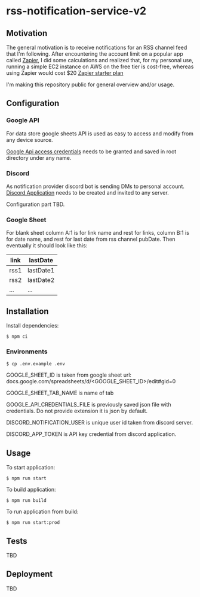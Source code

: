 # rss-notification-service-v2

## Motivation
The general motivation is to receive notifications for an RSS channel feed that I'm following. After encountering the account limit on a popular app called [Zapier](https://zapier.com/), I did some calculations and realized that, for my personal use, running a simple EC2 instance on AWS on the free tier is cost-free, whereas using Zapier would cost $20 [Zapier starter plan](https://zapier.com/pricing?utm_source=google&utm_medium=cpc&utm_campaign=gaw-gbl-nua-search-brand-remarketing&utm_adgroup=brand_plans&utm_term=zapier%20plans&utm_content=1007850&gad_source=1&gclid=CjwKCAiA2pyuBhBKEiwApLaIO5Glo4ea9FOqi7AWCdIH_IcMMSAwuSEEwR1AyXfkuK7aCWL_p-8oIhoClv0QAvD_BwE)

I'm making this repository public for general overview and/or usage.

## Configuration

### Google API

For data store google sheets API is used as easy to access and modify from any device source.

[Google Api access credentials](https://developers.google.com/workspace/guides/create-credentials) needs to be granted and
saved in root directory under any name.

### Discord

As notification provider discord bot is sending DMs to personal account.
[Discord Application](https://discord.com/developers/applications) needs to be created and invited to any server.

Configuration part TBD.

### Google Sheet

For blank sheet column A:1 is for link name and rest for links, column B:1 is for date name, and rest for last date from rss channel pubDate.
Then eventually it should look like this:

| link | lastDate  |
|------|-----------|
| rss1 | lastDate1 |
| rss2 | lastDate2 |
| ...  | ...       |

## Installation

Install dependencies:

```
$ npm ci
```

### Environments

```$ cp .env.example .env```

GOOGLE_SHEET_ID is taken from google sheet url: docs.google.com/spreadsheets/d/<GOOGLE_SHEET_ID>/edit#gid=0

GOOGLE_SHEET_TAB_NAME is name of tab

GOOGLE_API_CREDENTIALS_FILE is previously saved json file with credentials. Do not provide extension it is json by default.

DISCORD_NOTIFICATION_USER is unique user id taken from discord server.

DISCORD_APP_TOKEN is API key credential from discord application.

## Usage

To start application:
```
$ npm run start
```

To build application:
```
$ npm run build
```

To run application from build:
```
$ npm run start:prod
```

## Tests

TBD

## Deployment

TBD
